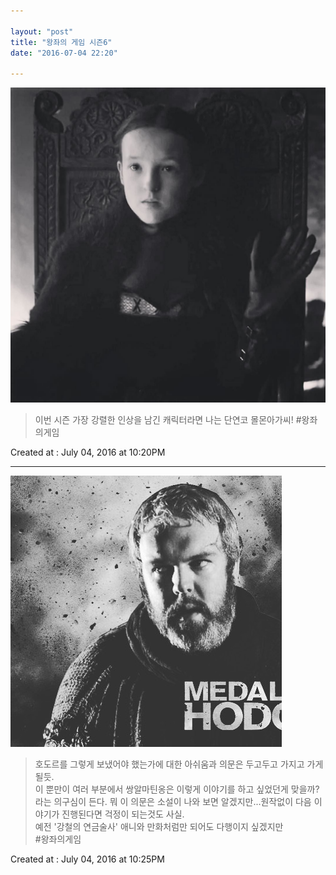 ```yaml
---

layout: "post"  
title: "왕좌의 게임 시즌6"  
date: "2016-07-04 22:20"

---
```


![Images](/media/2016/07/13556828_1072766346122332_1977397674_n.jpg)

> 이번 시즌 가장 강렬한 인상을 남긴 캐릭터라면 나는 단연코 몰몬아가씨! #왕좌의게임

Created at : July 04, 2016 at 10:20PM

---

![Images](/media/2016/07/13556723_1729220347346272_929491590_n.jpg)

> 호도르를 그렇게 보냈어야 했는가에 대한 아쉬움과 의문은 두고두고 가지고 가게 될듯.  
> 이 뿐만이 여러 부분에서 쌍알마틴옹은 이렇게 이야기를 하고 싶었던게 맞을까?라는 의구심이 든다. 뭐 이 의문은 소설이 나와 보면 알겠지만...원작없이 다음 이야기가 진행된다면 걱정이 되는것도 사실.  
> 예전 '강철의 연금술사' 애니와 만화처럼만 되어도 다행이지 싶겠지만  
> #왕좌의게임

Created at : July 04, 2016 at 10:25PM
